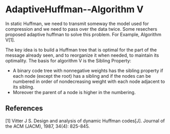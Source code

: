 # AdaptiveHuffman--Algorithm V

In static Huffman, we need to transmit someway the model used for compression and we need to pass over the data twice. Some resechers proposed adaptive huffman to solve this problem. For Example, Algorithm V[1].

The key idea is to build a Huffman tree that is optimal for the part of the message already seen, and to reorganize it when needed, to maintain its optimality. The basis for algorithm V is the Sibling Property:
  - A binary code tree with nonnegative weights has the sibling property if each node (except the root) has a sibling and if
    the nodes can be numbered in order of nondecreasing weight with each node adjacent to its sibling.
  - Moreover the parent of a node is higher in the numbering.

## References
[1] Vitter J S. Design and analysis of dynamic Huffman codes[J]. Journal of the ACM (JACM), 1987, 34(4): 825-845.
